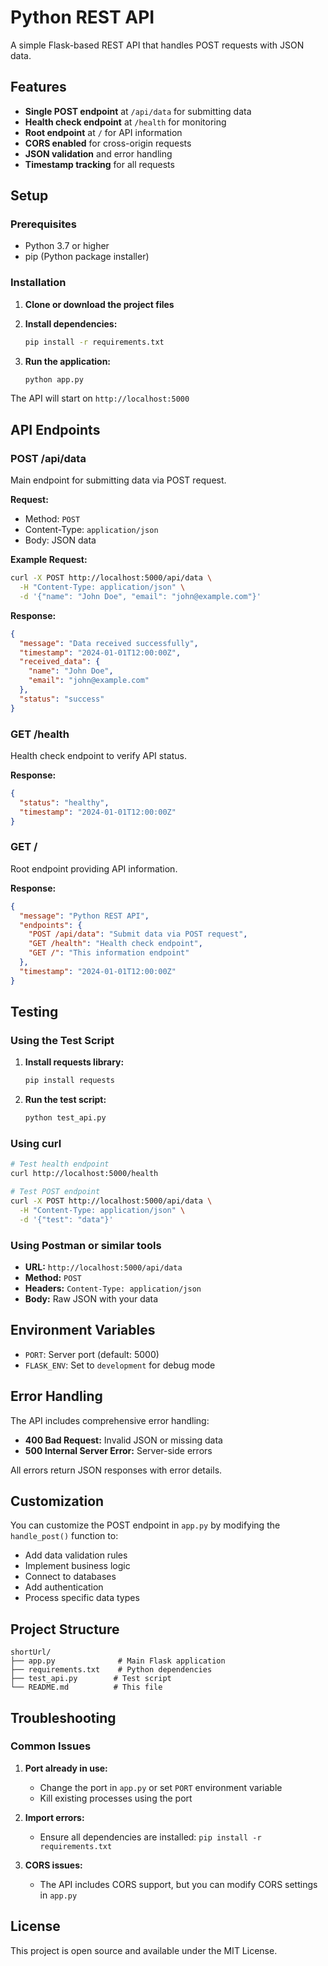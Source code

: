 # Python REST API

A simple Flask-based REST API that handles POST requests with JSON data.

## Features

- **Single POST endpoint** at `/api/data` for submitting data
- **Health check endpoint** at `/health` for monitoring
- **Root endpoint** at `/` for API information
- **CORS enabled** for cross-origin requests
- **JSON validation** and error handling
- **Timestamp tracking** for all requests

## Setup

### Prerequisites

- Python 3.7 or higher
- pip (Python package installer)

### Installation

1. **Clone or download the project files**

2. **Install dependencies:**
   ```bash
   pip install -r requirements.txt
   ```

3. **Run the application:**
   ```bash
   python app.py
   ```

The API will start on `http://localhost:5000`

## API Endpoints

### POST /api/data
Main endpoint for submitting data via POST request.

**Request:**
- Method: `POST`
- Content-Type: `application/json`
- Body: JSON data

**Example Request:**
```bash
curl -X POST http://localhost:5000/api/data \
  -H "Content-Type: application/json" \
  -d '{"name": "John Doe", "email": "john@example.com"}'
```

**Response:**
```json
{
  "message": "Data received successfully",
  "timestamp": "2024-01-01T12:00:00Z",
  "received_data": {
    "name": "John Doe",
    "email": "john@example.com"
  },
  "status": "success"
}
```

### GET /health
Health check endpoint to verify API status.

**Response:**
```json
{
  "status": "healthy",
  "timestamp": "2024-01-01T12:00:00Z"
}
```

### GET /
Root endpoint providing API information.

**Response:**
```json
{
  "message": "Python REST API",
  "endpoints": {
    "POST /api/data": "Submit data via POST request",
    "GET /health": "Health check endpoint",
    "GET /": "This information endpoint"
  },
  "timestamp": "2024-01-01T12:00:00Z"
}
```

## Testing

### Using the Test Script

1. **Install requests library:**
   ```bash
   pip install requests
   ```

2. **Run the test script:**
   ```bash
   python test_api.py
   ```

### Using curl

```bash
# Test health endpoint
curl http://localhost:5000/health

# Test POST endpoint
curl -X POST http://localhost:5000/api/data \
  -H "Content-Type: application/json" \
  -d '{"test": "data"}'
```

### Using Postman or similar tools

- **URL:** `http://localhost:5000/api/data`
- **Method:** `POST`
- **Headers:** `Content-Type: application/json`
- **Body:** Raw JSON with your data

## Environment Variables

- `PORT`: Server port (default: 5000)
- `FLASK_ENV`: Set to `development` for debug mode

## Error Handling

The API includes comprehensive error handling:

- **400 Bad Request:** Invalid JSON or missing data
- **500 Internal Server Error:** Server-side errors

All errors return JSON responses with error details.

## Customization

You can customize the POST endpoint in `app.py` by modifying the `handle_post()` function to:

- Add data validation rules
- Implement business logic
- Connect to databases
- Add authentication
- Process specific data types

## Project Structure

```
shortUrl/
├── app.py              # Main Flask application
├── requirements.txt    # Python dependencies
├── test_api.py        # Test script
└── README.md          # This file
```

## Troubleshooting

### Common Issues

1. **Port already in use:**
   - Change the port in `app.py` or set `PORT` environment variable
   - Kill existing processes using the port

2. **Import errors:**
   - Ensure all dependencies are installed: `pip install -r requirements.txt`

3. **CORS issues:**
   - The API includes CORS support, but you can modify CORS settings in `app.py`

## License

This project is open source and available under the MIT License.
